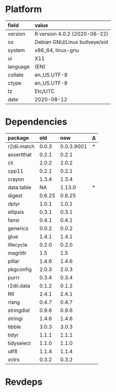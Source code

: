 # Platform

|field    |value                         |
|:--------|:-----------------------------|
|version  |R version 4.0.2 (2020-06-22)  |
|os       |Debian GNU/Linux bullseye/sid |
|system   |x86_64, linux-gnu             |
|ui       |X11                           |
|language |(EN)                          |
|collate  |en_US.UTF-8                   |
|ctype    |en_US.UTF-8                   |
|tz       |Etc/UTC                       |
|date     |2020-08-12                    |

# Dependencies

|package     |old    |new        |Δ  |
|:-----------|:------|:----------|:--|
|r2dii.match |0.0.3  |0.0.3.9001 |*  |
|assertthat  |0.2.1  |0.2.1      |   |
|cli         |2.0.2  |2.0.2      |   |
|cpp11       |0.2.1  |0.2.1      |   |
|crayon      |1.3.4  |1.3.4      |   |
|data.table  |NA     |1.13.0     |*  |
|digest      |0.6.25 |0.6.25     |   |
|dplyr       |1.0.1  |1.0.1      |   |
|ellipsis    |0.3.1  |0.3.1      |   |
|fansi       |0.4.1  |0.4.1      |   |
|generics    |0.0.2  |0.0.2      |   |
|glue        |1.4.1  |1.4.1      |   |
|lifecycle   |0.2.0  |0.2.0      |   |
|magrittr    |1.5    |1.5        |   |
|pillar      |1.4.6  |1.4.6      |   |
|pkgconfig   |2.0.3  |2.0.3      |   |
|purrr       |0.3.4  |0.3.4      |   |
|r2dii.data  |0.1.2  |0.1.2      |   |
|R6          |2.4.1  |2.4.1      |   |
|rlang       |0.4.7  |0.4.7      |   |
|stringdist  |0.9.6  |0.9.6      |   |
|stringi     |1.4.6  |1.4.6      |   |
|tibble      |3.0.3  |3.0.3      |   |
|tidyr       |1.1.1  |1.1.1      |   |
|tidyselect  |1.1.0  |1.1.0      |   |
|utf8        |1.1.4  |1.1.4      |   |
|vctrs       |0.3.2  |0.3.2      |   |

# Revdeps

